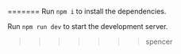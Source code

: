 =======
Run `npm i` to install the dependencies.

Run `npm run dev` to start the development server.

> > > > > > > spencer
